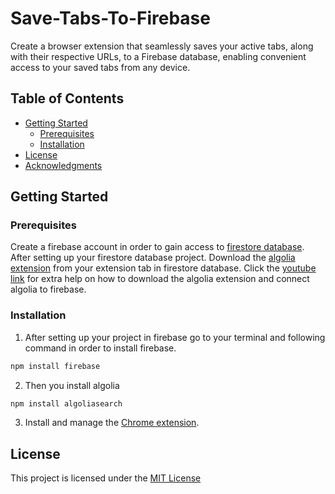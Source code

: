 # Save-Tabs-To-Firebase

Create a browser extension that seamlessly saves your active tabs, along with their respective URLs, to a Firebase database, enabling convenient access to your saved tabs from any device.

## Table of Contents

- [Getting Started](#getting-started)
  - [Prerequisites](#prerequisites)
  - [Installation](#installation)
- [License](#license)
- [Acknowledgments](#acknowledgments)

## Getting Started

### Prerequisites

Create a firebase account in order to gain access to [firestore database](https://firebase.google.com/docs/firestore/quickstart). After setting up your firestore database project. Download the [algolia extension](https://www.algolia.com/developers/firebase-search-extension/) from your extension tab in firestore database. Click the [youtube link](https://www.youtube.com/watch?v=ZNVAPpTpKpk) for extra help on how to download the algolia extension and connect algolia to firebase.

### Installation 

1. After setting up your project in firebase go to your terminal and following command in order to install firebase.
  ```bash
  npm install firebase
   ```
2. Then you install algolia 
  ```bash
  npm install algoliasearch
  ```
3. Install and manage the [Chrome extension](https://support.google.com/chrome_webstore/answer/2664769?hl=en).

## License

This project is licensed under the [MIT License]()
